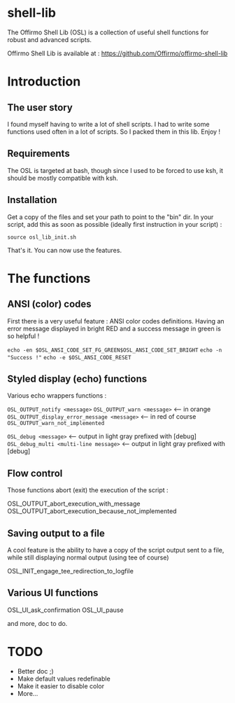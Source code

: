 shell-lib
=========

The Offirmo Shell Lib (OSL) is a collection of useful shell functions for robust and advanced scripts.

Offirmo Shell Lib is available at : https://github.com/Offirmo/offirmo-shell-lib

Introduction 
============

The user story
--------------
I found myself having to write a lot of shell scripts.
I had to write some functions used often in a lot of scripts.
So I packed them in this lib. Enjoy !

Requirements
------------
The OSL is targeted at bash, though since I used to be forced to use ksh, it should be mostly compatible with ksh.

Installation
------------
Get a copy of the files and set your path to point to the "bin" dir.
In your script, add this as soon as possible (ideally first instruction in your script) :

 `source osl_lib_init.sh`

That's it. You can now use the features.


The functions
=============

ANSI (color) codes
------------------

First there is a very useful feature : ANSI color codes definitions. Having an error message displayed in bright RED and a success message in green is so helpful !

 `echo -en $OSL_ANSI_CODE_SET_FG_GREEN$OSL_ANSI_CODE_SET_BRIGHT`
 `echo -n "Success !"`
 `echo -e $OSL_ANSI_CODE_RESET`

Styled display (echo) functions
-------------------------------

Various echo wrappers functions :

 `OSL_OUTPUT_notify <message>`
 `OSL_OUTPUT_warn <message>`           <-- in orange
 `OSL_OUTPUT_display_error_message <message>`   <-- in red of course
 `OSL_OUTPUT_warn_not_implemented`
 
 `OSL_debug <message>`      <-- output in light gray prefixed with [debug]
 `OSL_debug_multi <multi-line message>`    <-- output in light gray prefixed with [debug]

Flow control
------------
Those functions abort (exit) the execution of the script :

 OSL_OUTPUT_abort_execution_with_message <message>
 OSL_OUTPUT_abort_execution_because_not_implemented

Saving output to a file
-----------------------
A cool feature is the ability to have a copy of the script output sent to a file, while still displaying normal output (using tee of course)

 OSL_INIT_engage_tee_redirection_to_logfile

Various UI functions
--------------------

 OSL_UI_ask_confirmation <pending operation>
 OSL_UI_pause

and more, doc to do.


TODO
====

- Better doc ;)
- Make default values redefinable
- Make it easier to disable color
- More...
